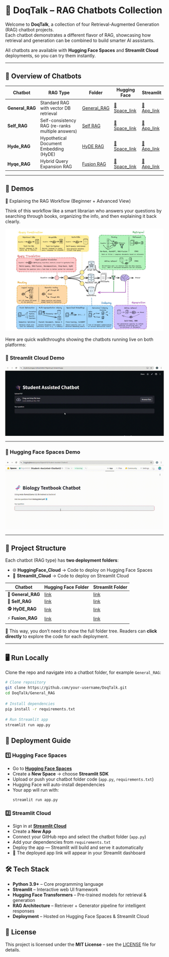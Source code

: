 # 🤖 DoqTalk – RAG Chatbots Collection  

Welcome to **DoqTalk**, a collection of four Retrieval-Augmented Generation (RAG) chatbot projects.  
Each chatbot demonstrates a different flavor of RAG, showcasing how retrieval and generation can be combined to build smarter AI assistants.  

All chatbots are available with **Hugging Face Spaces** and **Streamlit Cloud** deployments, so you can try them instantly.  

---

## 📌 Overview of Chatbots  

| Chatbot | RAG Type | Folder | Hugging Face | Streamlit |
|---------|----------|--------|--------------|------------|
| **General_RAG** | Standard RAG with vector DB retrieval | [General_RAG](./General_Rag) |[🔗 Space_link](https://huggingface.co/spaces/Rajesh010/Student-Assisted-Chatbot2) | [🔗 App_link](https://studentusingapi-bdtea2s4ktsr7dtgnbrug7.streamlit.app/) |
| **Self_RAG** | Self-consistency RAG (re-ranks multiple answers) | [Self RAG](./Self_Rag) | [🔗 Space_link](#) | [🔗 App_link](#) |
| **Hyde_RAG** | Hypothetical Document Embedding (HyDE) | [HyDE RAG](./HyDE_Rag) | [🔗 Space_link](https://huggingface.co/spaces/Rishitha3/HyDE) | [🔗 App_link](#) |
| **Hyqe_RAG** | Hybrid Query Expansion RAG | [Fusion RAG](./Fusion_Rag) | [🔗 Space_link](https://huggingface.co/spaces/TrishaThanmai/Fusion_Rag) | [🔗 App_link](https://fusionrag-xyt8ey2tbb6ubocziz856h.streamlit.app/) |
 

---

## 🎥 Demos  
🧩 Explaining the RAG Workflow (Beginner + Advanced View)

Think of this workflow like a smart librarian who answers your questions by searching through books, organizing the info, and then explaining it back clearly.

![My Demo](assets/demo.png)

Here are quick walkthroughs showing the chatbots running live on both platforms:  

### 🚀 Streamlit Cloud Demo  
![Streamlit Demo](./assets/Stream_lit.gif)  

---

### 🤗 Hugging Face Spaces Demo  
![Hugging Face Demo](./assets/Hugging_face.gif)  


---

## 📂 Project Structure  

Each chatbot (RAG type) has **two deployment folders**:  
- 🌐 **HuggingFace_Cloud** → Code to deploy on Hugging Face Spaces  
- 🚀 **Streamlit_Cloud** → Code to deploy on Streamlit Cloud  

| Chatbot      | Hugging Face Folder | Streamlit Folder |
|--------------|----------------------|------------------|
| 🤖 **General_RAG** | [link](./General_Rag/HuggingFace%20cloud) | [link](./General_Rag/Streamlit%20cloud) |
| 🧠 **Self_RAG**   | [link](./Self_Rag/HuggingFace%20Cloud) | [link](./Self_Rag/Streamlit%20Cloud) |
| 🕵️ **HyDE_RAG**   | [link](./HyDE_Rag/HuggingFace%20Cloud) | [link](./HyDE_Rag/Streamlit%20Cloud) |
| ⚡ **Fusion_RAG**   | [link](./Fusion_Rag/HuggingFace%20Cloud) | [link](./Fusion_Rag/Streamlit%20Cloud) |

📌 This way, you don’t need to show the full folder tree. Readers can **click directly** to explore the code for each deployment.


---

## 🖥️ Run Locally  

Clone the repo and navigate into a chatbot folder, for example `General_RAG`:  

```bash
# Clone repository
git clone https://github.com/your-username/DoqTalk.git
cd DoqTalk/General_RAG

# Install dependencies
pip install -r requirements.txt

# Run Streamlit app
streamlit run app.py
```


## 🚀 Deployment Guide  

### 1️⃣ Hugging Face Spaces  
- Go to **[Hugging Face Spaces](https://huggingface.co/spaces)**  
- Create a **New Space** → choose **Streamlit SDK**  
- Upload or push your chatbot folder code (`app.py`, `requirements.txt`)  
- Hugging Face will auto-install dependencies  
- Your app will run with:  
  ```bash
  streamlit run app.py
  ```
### 2️⃣ Streamlit Cloud  
- Sign in at **[Streamlit Cloud](https://streamlit.io/cloud)**  
- Create a **New App**  
- Connect your GitHub repo and select the chatbot folder (`app.py`)  
- Add your dependencies from `requirements.txt`  
- Deploy the app — Streamlit will build and serve it automatically  
- 🔗 The deployed app link will appear in your Streamlit dashboard 

## 🛠️ Tech Stack  

- **Python 3.9+** – Core programming language  
- **Streamlit** – Interactive web UI framework  
- **Hugging Face Transformers** – Pre-trained models for retrieval & generation  
- **RAG Architecture** – Retriever + Generator pipeline for intelligent responses  
- **Deployment** – Hosted on Hugging Face Spaces & Streamlit Cloud

## 📜 License  

This project is licensed under the **MIT License** – see the [LICENSE](./LICENSE) file for details.    




